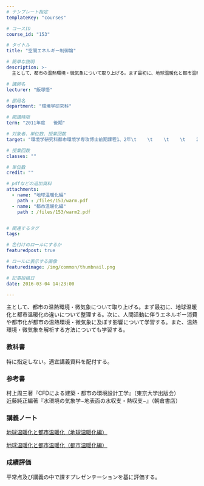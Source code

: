```yaml
---
# テンプレート指定
templateKey: "courses"

# コースID
course_id: "153"

# タイトル
title: "空間エネルギー制御論"

# 簡単な説明
description: >-
  主として、都市の温熱環境・微気象について取り上げる。まず最初に、地球温暖化と都市温暖化の違いについて整理する。次に、人間活動に伴うエネルギー消費や都市化が都市の温熱環境・微気象に及ぼす影響について学習...

# 講師名
lecturer: "飯塚悟"

# 部局名
department: "環境学研究科"

# 開講時限
term: "2011年度	後期"

# 対象者、単位数、授業回数
target: "環境学研究科都市環境学専攻博士前期課程1、2年\t    \t    \t    \t    2単位、週1回全15回"

# 授業回数
classes: ""

# 単位数
credit: ""

# pdfなどの追加資料
attachments: 
  - name: "地球温暖化編" 
    path : /files/153/warm.pdf
  - name: "都市温暖化編" 
    path : /files/153/warm2.pdf


# 関連するタグ
tags:

# 色付けのロールにするか
featuredpost: true

# ロールに表示する画像
featuredimage: /img/common/thumbnail.png

# 記事投稿日
date: 2016-03-04 14:23:00

---
```

主として、都市の温熱環境・微気象について取り上げる。まず最初に、地球温暖化と都市温暖化の違いについて整理する。次に、人間活動に伴うエネルギー消費や都市化が都市の温熱環境・微気象に及ぼす影響について学習する。また、温熱環境・微気象を解析する方法についても学習する。


### 教科書

特に指定しない。適宜講義資料を配付する。 

### 参考書

村上周三著『CFDによる建築・都市の環境設計工学』（東京大学出版会）  
近藤純正編著『水環境の気象学−地表面の水収支・熱収支−』（朝倉書店）

### 講義ノート


[地球温暖化と都市温暖化（地球温暖化編）](/files/153/warm.pdf) 

[地球温暖化と都市温暖化（都市温暖化編）](/files/153/warm2.pdf) 

### 成績評価

平常点及び講義の中で課すプレゼンテーションを基に評価する。
